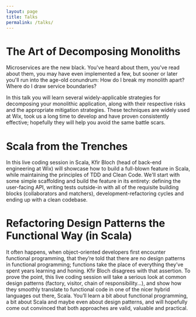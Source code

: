 ```yaml
---
layout: page
title: Talks
permalink: /talks/
---
```


# The Art of Decomposing Monoliths
Microservices are the new black. You've heard about them, you've read about them, you may have even implemented a few, but sooner or later you'll run into the age-old conundrum: How do I break my monolith apart? Where do I draw service boundaries?

In this talk you will learn several widely-applicable strategies for decomposing your monolithic application, along with their respective risks and the appropriate mitigation strategies. These techniques are widely used at Wix, took us a long time to develop and have proven consistently effective; hopefully they will help you avoid the same battle scars.

# Scala from the Trenches
In this live coding session in Scala, Kfir Bloch (head of back-end engineering at Wix) will showcase how to build a full-blown feature in Scala, while maintaining the principles of TDD and Clean Code. We'll start with some simple scaffolding and build the feature in its entirety: defining the user-facing API, writing tests outside-in with all of the requisite building blocks (collaborators and matchers), development-refactoring cycles and ending up with a clean codebase.

# Refactoring Design Patterns the Functional Way (in Scala) 
It often happens, when object-oriented developers first encounter functional programming, that they’re told that there are no design patterns in functional programming; functions take the place of everything they’ve spent years learning and honing. Kfir Bloch disagrees with that assertion. 
To prove the point, this live coding session will take a serious look at common design patterns (factory, visitor, chain of responsibility…), and show how they smoothly translate to functional code in one of the nicer hybrid languages out there, Scala. 
You’ll learn a bit about functional programming, a bit about Scala and maybe even about design patterns, and will hopefully come out convinced that both approaches are valid, valuable and practical.


